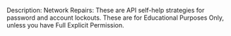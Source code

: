Description: Network Repairs: These are API self-help strategies for password and account lockouts. These are for Educational Purposes Only, unless you have Full Explicit Permission. 